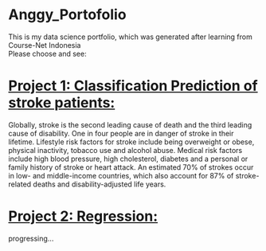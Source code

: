 # Anggy_Portofolio
<p>This is my data science portfolio, which was generated after learning from Course-Net Indonesia<br>
Please choose and see:</p>

# [Project 1: Classification Prediction of stroke patients:](https://github.com/Anggytriputra/Anggy_Portofolio/tree/main/Project_1)
Globally, stroke is the second leading cause of death and the third leading cause of disability. One in four people are in danger of stroke in their lifetime. Lifestyle risk factors for stroke include being overweight or obese, physical inactivity, tobacco use and alcohol abuse. Medical risk factors include high blood pressure, high cholesterol, diabetes and a personal or family history of stroke or heart attack. An estimated 70% of strokes occur in low- and middle-income countries, which also account for 87% of stroke-related deaths and disability-adjusted life years.

# [Project 2: Regression:](https://github.com/Anggytriputra/Anggy_Portofolio/tree/main/project_2)
progressing...

